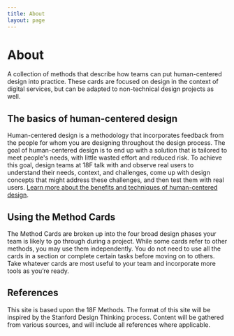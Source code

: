 ```yaml
---
title: About
layout: page
---
```


# About

A collection of methods that describe how teams can put human-centered design into practice. These cards are focused on design in the context of digital services, but can be adapted to non-technical design projects as well.

## The basics of human-centered design
Human-centered design is a methodology that incorporates feedback from the people for whom you are designing throughout the design process. The goal of human-centered design is to end up with a solution that is tailored to meet people's needs, with little wasted effort and reduced risk. To achieve this goal, design teams at 18F talk with and observe real users to understand their needs, context, and challenges, come up with design concepts that might address these challenges, and then test them with real users. [Learn more about the benefits and techniques of human-centered design](http://www.designkit.org/human-centered-design).

## Using the Method Cards
The Method Cards are broken up into the four broad design phases your team is likely to go through during a project. While some cards refer to other methods, you may use them independently. You do not need to use all the cards in a section or complete certain tasks before moving on to others. Take whatever cards are most useful to your team and incorporate more tools as you’re ready.

## References
This site is based upon the 18F Methods. The format of this site will be inspired by the Stanford Design Thinking process. Content will be gathered from various sources, and will include all references where applicable.


